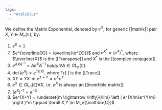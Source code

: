 ```yaml
---
tags:
  - "#calculus"
---
```

We define the Matrix Exponential, denoted by $e^X$, for generic [[matrix]] pair $X, Y \in M_n( \mathbb{C})$, by:
1. $e^0 = \mathbb{1}$
2. $e^{\overline{X}} = \overline{(e^{X})}$ and $e^{X^*} = (e^X)^*$, where $\overline{X}$ is the [[Transpose]] and $X^*$ is the [[complex conjugate]].
3. $e^{AXA^{-1}} = Ae^XA^{-1}$ holds $\forall A \in GL_n(\mathbb{C})$.
4. $\det(e^X) = e^{\mathrm{Tr}[X]}$, where $\mathrm{Tr}[ \cdot ]$ is the [[Trace]]
5. $XY = YX \Rightarrow e^{X+Y} = e^X e^Y$
6. $e^X \in GL_n(\mathbb{C}) \forall X$, i.e. $e^X$ is always an [[invertible matrix]]
7. $(e^X)^{-1} = e^{-X}$
8. $e^{X+Y} = \underset{m \rightarrow \infty}{\lim} \left ( e^{X/m}e^{Y/m} \right )^m \qquad \forall X,Y \in M_n{\mathbb{C}}$
